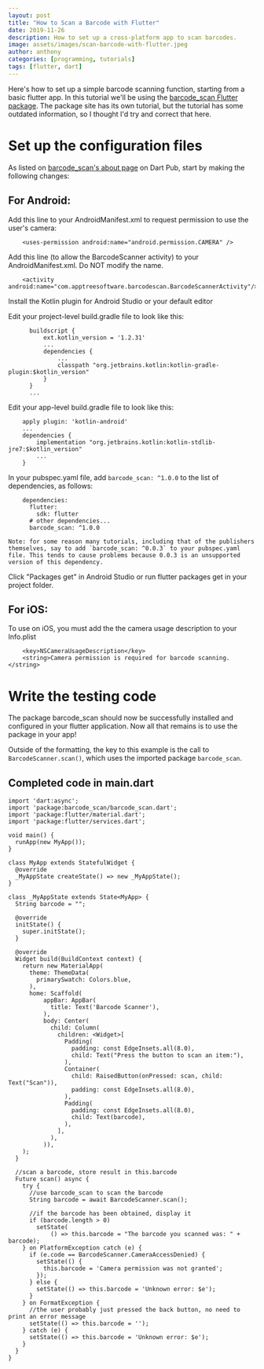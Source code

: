 ```yaml
---
layout: post
title: "How to Scan a Barcode with Flutter"
date: 2019-11-26
description: How to set up a cross-platform app to scan barcodes.
image: assets/images/scan-barcode-with-flutter.jpeg
author: anthony
categories: [programming, tutorials]
tags: [flutter, dart]
---
```


Here's how to set up a simple barcode scanning function, starting from a basic flutter app. In this tutorial we'll be using the [barcode_scan Flutter package](https://pub.dev/packages/barcode_scan). The package site has its own tutorial, but the tutorial has some outdated information, so I thought I'd try and correct that here.

# Set up the configuration files
As listed on [barcode_scan's about page](https://pub.dev/packages/barcode_scan) on Dart Pub, start by making the following changes:

## For Android:

Add this line to your AndroidManifest.xml to request permission to use the user's camera:

        <uses-permission android:name="android.permission.CAMERA" />

Add this line (to allow the BarcodeScanner activity) to your AndroidManifest.xml. Do NOT modify the name.

        <activity android:name="com.apptreesoftware.barcodescan.BarcodeScannerActivity"/>

Install the Kotlin plugin for Android Studio or your default editor

Edit your project-level build.gradle file to look like this:

          buildscript {
              ext.kotlin_version = '1.2.31'
              ...
              dependencies {
                  ...
                  classpath "org.jetbrains.kotlin:kotlin-gradle-plugin:$kotlin_version"
              }
          }
          ...

Edit your app-level build.gradle file to look like this:

        apply plugin: 'kotlin-android'
        ...
        dependencies {
            implementation "org.jetbrains.kotlin:kotlin-stdlib-jre7:$kotlin_version"
            ...
        }

In your pubspec.yaml file, add `barcode_scan: ^1.0.0` to the list of dependencies, as follows:

        dependencies:
          flutter:
            sdk: flutter
          # other dependencies...
          barcode_scan: ^1.0.0

    Note: for some reason many tutorials, including that of the publishers themselves, say to add `barcode_scan: ^0.0.3` to your pubspec.yaml file. This tends to cause problems because 0.0.3 is an unsupported version of this dependency.

Click "Packages get" in Android Studio or run flutter packages get in your project folder.

## For iOS:
To use on iOS, you must add the the camera usage description to your Info.plist

        <key>NSCameraUsageDescription</key>
        <string>Camera permission is required for barcode scanning.</string>


# Write the testing code
The package barcode_scan should now be successfully installed and configured in your flutter application. Now all that remains is to use the package in your app!

Outside of the formatting, the key to this example is the call to `BarcodeScanner.scan()`, which uses the imported package `barcode_scan`.

## Completed code in main.dart
```
import 'dart:async';
import 'package:barcode_scan/barcode_scan.dart';
import 'package:flutter/material.dart';
import 'package:flutter/services.dart';

void main() {
  runApp(new MyApp());
}

class MyApp extends StatefulWidget {
  @override
  _MyAppState createState() => new _MyAppState();
}

class _MyAppState extends State<MyApp> {
  String barcode = "";

  @override
  initState() {
    super.initState();
  }

  @override
  Widget build(BuildContext context) {
    return new MaterialApp(
      theme: ThemeData(
        primarySwatch: Colors.blue,
      ),
      home: Scaffold(
          appBar: AppBar(
            title: Text('Barcode Scanner'),
          ),
          body: Center(
            child: Column(
              children: <Widget>[
                Padding(
                  padding: const EdgeInsets.all(8.0),
                  child: Text("Press the button to scan an item:"),
                ),
                Container(
                  child: RaisedButton(onPressed: scan, child: Text("Scan")),
                  padding: const EdgeInsets.all(8.0),
                ),
                Padding(
                  padding: const EdgeInsets.all(8.0),
                  child: Text(barcode),
                ),
              ],
            ),
          )),
    );
  }

  //scan a barcode, store result in this.barcode
  Future scan() async {
    try {
      //use barcode_scan to scan the barcode
      String barcode = await BarcodeScanner.scan();

      //if the barcode has been obtained, display it
      if (barcode.length > 0)
        setState(
            () => this.barcode = "The barcode you scanned was: " + barcode);
    } on PlatformException catch (e) {
      if (e.code == BarcodeScanner.CameraAccessDenied) {
        setState(() {
          this.barcode = 'Camera permission was not granted';
        });
      } else {
        setState(() => this.barcode = 'Unknown error: $e');
      }
    } on FormatException {
      //the user probably just pressed the back button, no need to print an error message
      setState(() => this.barcode = '');
    } catch (e) {
      setState(() => this.barcode = 'Unknown error: $e');
    }
  }
}
```
